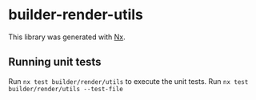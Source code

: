 # builder-render-utils

This library was generated with [Nx](https://nx.dev).

## Running unit tests

Run `nx test builder/render/utils` to execute the unit tests.
Run `nx test builder/render/utils --test-file`
